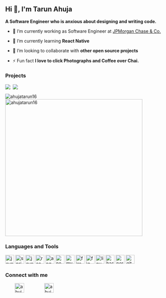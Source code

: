 ## Hi 👋, I'm Tarun Ahuja
<strong> A Software Engineer who is anxious about designing and writing code. </strong>



- 🔭 I’m currently working as Software Engineer at [JPMorgan Chase & Co.](https://www.jpmorganchase.com/)

- 🌱 I’m currently learning **React Native**

- 👯 I’m looking to collaborate with **other open source projects**

- ⚡ Fun fact **I love to click Photographs and Coffee over Chai.**

### Projects
<p><img align="center" src="https://github-readme-stats.vercel.app/api/pin/?username=ahujatarun16&repo=ReactNative-ToDoList"/>&nbsp;
  <img align="center" src="https://github-readme-stats.vercel.app/api/pin/?username=ahujatarun16&repo=Android-Demo-Camera-App"/>
  </p>

<p><img align="left" src="https://github-readme-stats.vercel.app/api/top-langs/?username=ahujatarun16&layout=compact&hide=html" alt="ahujatarun16" />

&nbsp;<img align="center" src="https://github-readme-stats.vercel.app/api?username=ahujatarun16&show_icons=true" alt="ahujatarun16" width="436"/></p>

### Languages and Tools

<p align="left">
  <img src="https://www.vectorlogo.zone/logos/java/java-horizontal.svg" alt="java" height="28"/>
  <img src="https://www.vectorlogo.zone/logos/springio/springio-ar21.svg" alt="spring" height="28"/> 
  <img src="https://www.vectorlogo.zone/logos/javascript/javascript-ar21.svg" alt="javascript" height="28"/> 
  <img src="https://www.vectorlogo.zone/logos/reactjs/reactjs-ar21.svg" alt="reactjs" height="28"/> 
  <img src="https://www.vectorlogo.zone/logos/angular/angular-ar21.svg" alt="angular" height="28"/> 
  <img src="https://www.vectorlogo.zone/logos/nodejs/nodejs-ar21.svg" alt="node" height="28"/> 
  <img src="https://www.vectorlogo.zone/logos/mysql/mysql-ar21.svg" alt="mysql" height="28"/> 
  <img src="https://www.vectorlogo.zone/logos/firebase/firebase-ar21.svg" alt="firebase" height="28"/> 
  <img src="https://www.vectorlogo.zone/logos/figma/figma-ar21.svg" alt="figma" height="28"/> 
  <img src="https://www.vectorlogo.zone/logos/linux/linux-ar21.svg" alt="linux" height="28"/> 
  <img src="https://www.vectorlogo.zone/logos/gnu_bash/gnu_bash-ar21.svg" alt="bash" height="28"/> 
  <img src="https://www.vectorlogo.zone/logos/perl/perl-ar21.svg" alt="perl" height="28"/> 
  <img src="https://www.vectorlogo.zone/logos/git-scm/git-scm-ar21.svg" alt="git" height="28"/> 
</p>

### Connect with me

<a style='margin:30px' href="https://www.linkedin.com/in/ahujatarun1996/" target="blank"><img src="https://cdn.jsdelivr.net/npm/simple-icons@3.0.1/icons/linkedin.svg" alt="ahujatarun-linkedin" height="30" width="30" /></a>
<a style='margin:30px' href="https://www.instagram.com/tarunahuja.me/" target="blank"><img src="https://cdn.jsdelivr.net/npm/simple-icons@3.0.1/icons/instagram.svg" alt="ahujatarun-instagram" height="30" width="30" /></a>
